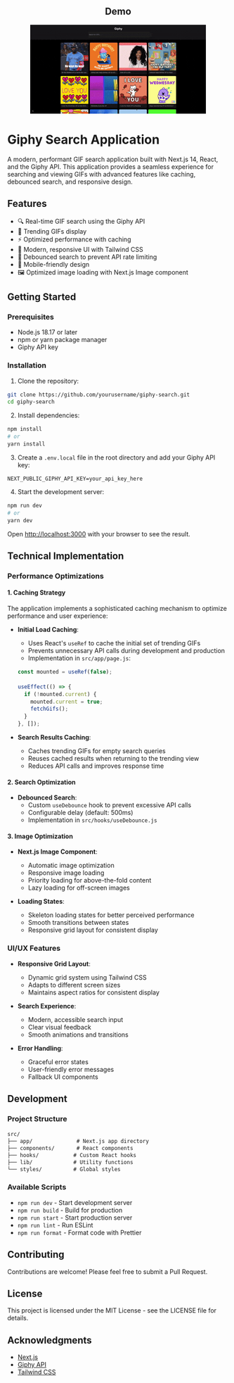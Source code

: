 <h2 align="center">Demo</h2>

<p align="center">
  <img src="Demo.gif" alt="Demo">
</p>

# Giphy Search Application

A modern, performant GIF search application built with Next.js 14, React, and the Giphy API. This application provides a seamless experience for searching and viewing GIFs with advanced features like caching, debounced search, and responsive design.

## Features

- 🔍 Real-time GIF search using the Giphy API
- 🎯 Trending GIFs display
- ⚡ Optimized performance with caching
- 🎨 Modern, responsive UI with Tailwind CSS
- 🔄 Debounced search to prevent API rate limiting
- 📱 Mobile-friendly design
- 🖼️ Optimized image loading with Next.js Image component

## Getting Started

### Prerequisites

- Node.js 18.17 or later
- npm or yarn package manager
- Giphy API key

### Installation

1. Clone the repository:
```bash
git clone https://github.com/yourusername/giphy-search.git
cd giphy-search
```

2. Install dependencies:
```bash
npm install
# or
yarn install
```

3. Create a `.env.local` file in the root directory and add your Giphy API key:
```env
NEXT_PUBLIC_GIPHY_API_KEY=your_api_key_here
```

4. Start the development server:
```bash
npm run dev
# or
yarn dev
```

Open [http://localhost:3000](http://localhost:3000) with your browser to see the result.

## Technical Implementation

### Performance Optimizations

#### 1. Caching Strategy

The application implements a sophisticated caching mechanism to optimize performance and user experience:

- **Initial Load Caching**:
  - Uses React's `useRef` to cache the initial set of trending GIFs
  - Prevents unnecessary API calls during development and production
  - Implementation in `src/app/page.js`:
  ```javascript
  const mounted = useRef(false);
  
  useEffect(() => {
    if (!mounted.current) {
      mounted.current = true;
      fetchGifs();
    }
  }, []);
  ```

- **Search Results Caching**:
  - Caches trending GIFs for empty search queries
  - Reuses cached results when returning to the trending view
  - Reduces API calls and improves response time

#### 2. Search Optimization

- **Debounced Search**:
  - Custom `useDebounce` hook to prevent excessive API calls
  - Configurable delay (default: 500ms)
  - Implementation in `src/hooks/useDebounce.js`


#### 3. Image Optimization

- **Next.js Image Component**:
  - Automatic image optimization
  - Responsive image loading
  - Priority loading for above-the-fold content
  - Lazy loading for off-screen images

- **Loading States**:
  - Skeleton loading states for better perceived performance
  - Smooth transitions between states
  - Responsive grid layout for consistent display

### UI/UX Features

- **Responsive Grid Layout**:
  - Dynamic grid system using Tailwind CSS
  - Adapts to different screen sizes
  - Maintains aspect ratios for consistent display

- **Search Experience**:
  - Modern, accessible search input
  - Clear visual feedback
  - Smooth animations and transitions

- **Error Handling**:
  - Graceful error states
  - User-friendly error messages
  - Fallback UI components

## Development

### Project Structure

```
src/
├── app/              # Next.js app directory
├── components/       # React components
├── hooks/           # Custom React hooks
├── lib/             # Utility functions
└── styles/          # Global styles
```

### Available Scripts

- `npm run dev` - Start development server
- `npm run build` - Build for production
- `npm run start` - Start production server
- `npm run lint` - Run ESLint
- `npm run format` - Format code with Prettier

## Contributing

Contributions are welcome! Please feel free to submit a Pull Request.

## License

This project is licensed under the MIT License - see the LICENSE file for details.

## Acknowledgments

- [Next.js](https://nextjs.org/)
- [Giphy API](https://developers.giphy.com/)
- [Tailwind CSS](https://tailwindcss.com/)



